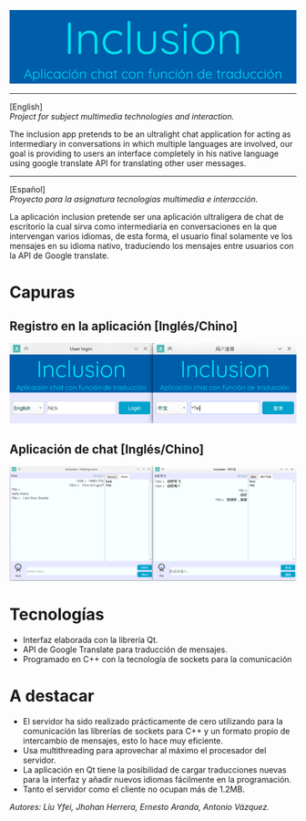 ![imagen_proyecto](media/images/LogoProyecto.png)

***
[English]\
_Project for subject multimedia technologies and interaction._

The inclusion app pretends to be an ultralight chat application for acting as intermediary in conversations in which multiple languages are involved, our goal is providing to users an interface completely in his native language using google translate API for translating other user messages.

***
[Español]\
_Proyecto para la asignatura tecnologías multimedia e interacción._

La aplicación inclusion pretende ser una aplicación ultraligera de chat de escritorio la cual sirva como intermediaria en conversaciones en la que intervengan varios idiomas, de esta forma, el usuario final solamente ve los mensajes en su idioma nativo, traduciendo los mensajes entre usuarios con la API de Google translate.

# Capuras

## Registro en la aplicación [Inglés/Chino]
<p align="center">
  <img src="media/Captura_intro.png">
</p>


## Aplicación de chat [Inglés/Chino]
<p align="center">
  <img src="media/Captura_app.png">
</p>

# Tecnologías
* Interfaz elaborada con la librería Qt.
* API de Google Translate para traducción de mensajes.
* Programado en C++ con la tecnología de sockets para la comunicación

# A destacar
* El servidor ha sido realizado prácticamente de cero utilizando para la comunicación las librerías de sockets para C++ y un formato propio de intercambio de mensajes, esto lo hace muy eficiente.
* Usa multithreading para aprovechar al máximo el procesador del servidor.
* La aplicación en Qt tiene la posibilidad de cargar traducciones nuevas para la interfaz y añadir nuevos idiomas fácilmente en la programación.
* Tanto el servidor como el cliente no ocupan más de 1.2MB.

_Autores: Liu Yfei, Jhohan Herrera, Ernesto Aranda, Antonio Vázquez._
